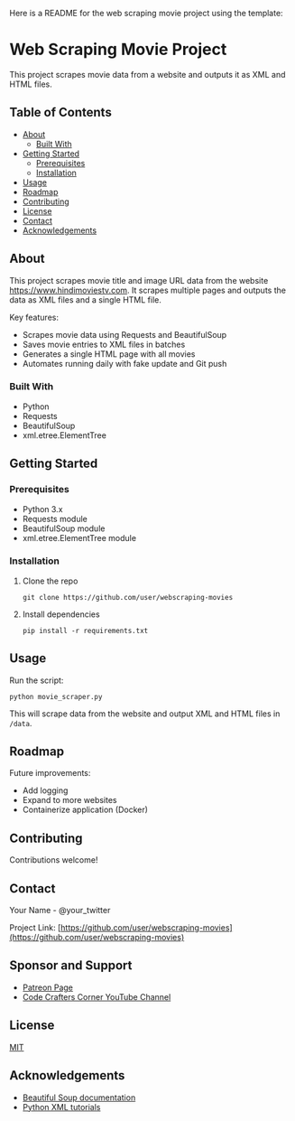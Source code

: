 Here is a README for the web scraping movie project using the template:

# Web Scraping Movie Project

This project scrapes movie data from a website and outputs it as XML and HTML files.

## Table of Contents

- [About](#about)
  - [Built With](#built-with) 
- [Getting Started](#getting-started)
  - [Prerequisites](#prerequisites)
  - [Installation](#installation)
- [Usage](#usage)
- [Roadmap](#roadmap)
- [Contributing](#contributing)
- [License](#license)
- [Contact](#contact)
- [Acknowledgements](#acknowledgements)

## About

This project scrapes movie title and image URL data from the website https://www.hindimoviestv.com. It scrapes multiple pages and outputs the data as XML files and a single HTML file.

Key features:

- Scrapes movie data using Requests and BeautifulSoup 
- Saves movie entries to XML files in batches
- Generates a single HTML page with all movies
- Automates running daily with fake update and Git push

### Built With

- Python
- Requests
- BeautifulSoup
- xml.etree.ElementTree

## Getting Started

### Prerequisites

- Python 3.x 
- Requests module
- BeautifulSoup module
- xml.etree.ElementTree module

### Installation

1. Clone the repo
   ```
   git clone https://github.com/user/webscraping-movies
   ```
2. Install dependencies
   ```
   pip install -r requirements.txt
   ```
   
## Usage

Run the script:

```
python movie_scraper.py
```

This will scrape data from the website and output XML and HTML files in `/data`.

## Roadmap

Future improvements:

- Add logging
- Expand to more websites 
- Containerize application (Docker)

## Contributing

Contributions welcome!

## Contact

Your Name - @your_twitter

Project Link: [https://github.com/user/webscraping-movies](https://github.com/user/webscraping-movies)

## Sponsor and Support

- [Patreon Page](https://www.patreon.com/ssharworks)
- [Code Crafters Corner YouTube Channel](https://www.youtube.com/channel/UCZGXfClJ2l8MP0l2bMbHa6w)

## License

[MIT](https://choosealicense.com/licenses/mit/)

## Acknowledgements

- [Beautiful Soup documentation](https://www.crummy.com/software/BeautifulSoup/bs4/doc/)
- [Python XML tutorials](https://docs.python.org/3/library/xml.etree.elementtree.html)